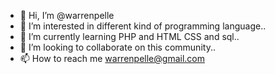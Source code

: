 - 👋 Hi, I’m @warrenpelle
- 👀 I’m interested in different kind of programming language..
- 🌱 I’m currently learning PHP and HTML CSS and sql..
- 💞️ I’m looking to collaborate on this community..
- 📫 How to reach me warrenpelle@gmail.com

<!---
warrenpelle/warrenpelle is a ✨ special ✨ repository because its `README.md` (this file) appears on your GitHub profile.
You can click the Preview link to take a look at your changes.
--->
